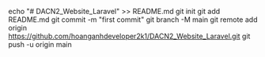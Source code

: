 echo "# DACN2_Website_Laravel" >> README.md
git init
git add README.md
git commit -m "first commit"
git branch -M main
git remote add origin https://github.com/hoanganhdeveloper2k1/DACN2_Website_Laravel.git
git push -u origin main
